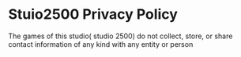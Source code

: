 # Stuio2500 Privacy Policy


The games of this studio( studio 2500) do not collect, store, or share contact information of any kind with any entity or person
